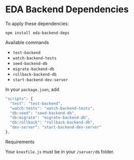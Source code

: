 # EDA Backend Dependencies

To apply these dependencies:

    npm install eda-backend-deps

Available commands

* `test-backend`
* `watch-backend-tests`
* `seed-backend-db`
* `migrate-backend-db`
* `rollback-backend-db`
* `start-backend-dev-server`

In your `package.json`, add

```js
"scripts": {
  "test": "test-backend",
  "watch:tests": "watch-backend-tests",
  "db:seed": "seed-backend-db",
  "db:migrate": "migrate-backend-db",
  "db:rollback": "rollback-backend-db",
  "dev-server": "start-backend-dev-server"
},
```

Requirements

Your `knexfile.js` must be in your `/server/db` folder.
